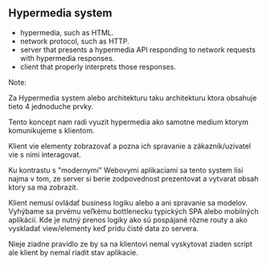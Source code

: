 ## Hypermedia system

- <span class="hyper-highlight">hyper</span>media, such as HTML.
- network protocol, such as HTTP.
- server that presents a hypermedia API responding to network requests with hypermedia responses.
- client that properly interprets those responses.

Note:

Za Hypermedia system alebo architekturu taku architekturu ktora obsahuje tieto 4 jednoduche prvky.

Tento koncept nam radi vyuzit hypermedia ako samotne medium ktorym komunikujeme s klientom.

Klient vie elementy zobrazovať a pozna ich spravanie a zákazník/uzivatel vie s nimi interagovat.

Ku kontrastu s "modernymi" Webovymi aplikaciami sa tento system lisi najma v tom,
ze server si berie zodpovednost prezentovat a vytvarat obsah ktory sa ma zobrazit.

Klient nemusí ovládať business logiku alebo a ani spravanie sa modelov. Vyhýbame sa prvému veľkému bottlenecku typických SPA alebo mobilných aplikácií. Kde je nutný prenos logiky ako sú pospájané rôzne routy a ako vyskladať view/elementy keď prídu čisté data zo servera.

Nieje ziadne pravidlo ze by sa na klientovi nemal vyskytovat ziaden script ale klient by nemal riadit stav aplikacie.

 
